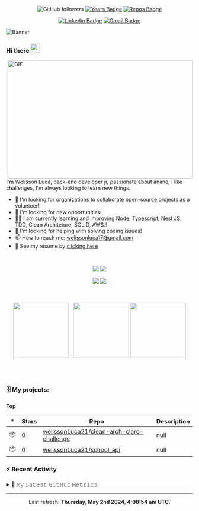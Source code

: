<div align="center">

![GitHub followers](https://img.shields.io/github/followers/welissonLuca21?style=social)
[![Years Badge](https://badges.pufler.dev/years/welissonLuca21)](https://badges.pufler.dev) [![Repos Badge](https://badges.pufler.dev/repos/welissonLuca21)](https://badges.pufler.dev)

[![Linkedin Badge](https://img.shields.io/badge/-Welisson%20Luca-blue?style=flat-square&logo=Linkedin&logoColor=white&link=https://www.linkedin.com/in/welissonLuca/)](https://www.linkedin.com/in/welisson-luca-assun%C3%A7%C3%A2o-vilar-483697189/) [![Gmail Badge](https://img.shields.io/badge/-welissonluca17@gmail.com-c14438?style=flat-square&logo=Gmail&logoColor=white&link=mailto:welissonluca17@gmail.com)](mailto:welissonluca17@gmail.com)

</div>

![Banner](https://i.imgur.com/wImyqM6.gif)

### Hi there <img src="https://media.giphy.com/media/hvRJCLFzcasrR4ia7z/giphy.gif" width="25px">

<img align="right" alt="GIF" src="https://github.com/abhisheknaiidu/abhisheknaiidu/raw/master/code.gif?raw=true" width="500" height="320" />

<br/>

I'm Welisson Luca, back-end developer jr, passionate about anime, I like challenges, I'm always looking to learn new things.
<br/>

- :rocket: I’m looking for organizations to collaborate open-source projects as a volunteer!
- 🔭 I'm looking for new opportunities
- 👨‍💻 I am currently learning and improving Node, Typescript, Nest JS, TDD, Clean Architeture, SOLID, AWS.!
- 🤔 I'm looking for helping with solving coding issues!
- 📫 How to reach me: welissonluca17@gmail.com
- 📝 See my resume by <a  target="blank" href="https://www.canva.com/design/DAEekzRUSOE/9HxYjMwhjXlyLCVIeuEoPg/view?utm_content=DAEekzRUSOE&utm_campaign=designshare&utm_medium=link&utm_source=sharebutton">clicking here</a>

<br/>

<div align="center"> 

 ![](https://img.shields.io/badge/OS-Linux-informational?style=flat&logo=<LOGO_NAME>&logoColor=white&color=2bbc8a) ![](https://img.shields.io/badge/Editor-VSCode-informational?style=flat&logo=<LOGO_NAME>&logoColor=white&color=2bbc8a)
 
 ![](https://img.shields.io/badge/Code-Javascript&&NodeJs&&TypeScript-informational?style=flat&logo=<LOGO_NAME>&logoColor=white&color=2bbc8a) ![](https://img.shields.io/badge/Interest-Microservices/VueJS-informational?style=flat&logo=<LOGO_NAME>&logoColor=white&color=2bbc8a)
 
</div>


<br/>

<br/>


 <div align="center">
   
 </div>
 
 <div  align="center">
 <a href="https://github.com/welissonLuca21"></a>
     <img height="150em" src="https://github-readme-stats.vercel.app/api?username=welissonLuca21&hide_border=true&show_icons=true&theme=nightowl&include_all_commits=true&count_private=true"/> &nbsp;
     <img height="150em" src="https://github-readme-streak-stats.herokuapp.com/?user=welissonLuca21&hide_border=true&theme=nightowl&show_icons=true"/>
     <img height="150em" src="https://github-readme-stats.vercel.app/api/top-langs/?username=welissonLuca21&layout=compact&count_private=true&hide_border=true&theme=nightowl&show_icons=true">
</div>
 
  <br><br>
### 🗄 My projects:

#### Top
|*|Stars|Repo|Description|
|---|---|---|---|
| 📦 | 0 | [welissonLuca21/clean-arch-claro-challenge](https://github.com/welissonLuca21/clean-arch-claro-challenge) | null |
| 📦 | 0 | [welissonLuca21/school_api](https://github.com/welissonLuca21/school_api) | null |

### :zap: Recent Activity



<details>
  <summary>🔔 𝙼𝚢 𝙻𝚊𝚝𝚎𝚜𝚝 𝙶𝚒𝚝𝙷𝚞𝚋 𝙼𝚎𝚝𝚛𝚒𝚌𝚜</summary>

![Metrics](https://metrics.lecoq.io/welissonLuca21?template=classic&followup=1&followup.sections=repositories&config.timezone=America%2FBelem)

</details>

------------
<p align="center">Last refresh: <b>Thursday, May 2nd 2024, 4:08:54 am UTC</b>. </p>
 
 


